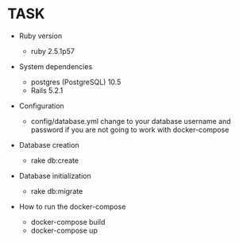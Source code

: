# TASK

* Ruby version
    - ruby 2.5.1p57

* System dependencies
    - postgres (PostgreSQL) 10.5
    - Rails 5.2.1

* Configuration
    - config/database.yml change to your database username and password if you are not going to work with docker-compose

* Database creation
    - rake db:create

* Database initialization
    - rake db:migrate

* How to run the docker-compose
    - docker-compose build
    - docker-compose up